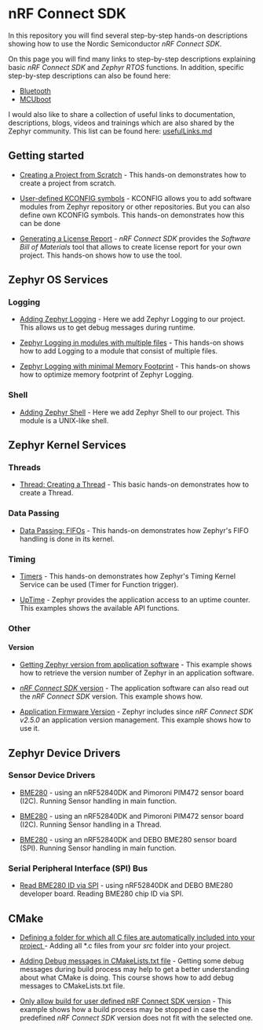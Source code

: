 # nRF Connect SDK

In this repository you will find several step-by-step hands-on descriptions showing how to use the Nordic Semiconductor _nRF Connect SDK_.

On this page you will find many links to step-by-step descriptions explaining basic _nRF Connect SDK_ and _Zephyr RTOS_ functions. In addition, specific step-by-step descriptions can also be found here:

- [Bluetooth](https://github.com/ChrisKurz/Bluetooth)
- [MCUboot](https://github.com/ChrisKurz/MCUboot)

I would also like to share a collection of useful links to documentation, descriptions, blogs, videos and trainings which are also shared by the Zephyr community. This list can be found here: [usefulLinks.md](usefulLinks.md)


## Getting started

- [Creating a Project from Scratch](doc/NCSv2.5.2_01_ProjectFromScratch.md) - This hands-on demonstrates how to create a project from scratch.

- [User-defined KCONFIG symbols](doc/NCSv2.5.2_03_User-Defined_KCONFIG.md) - KCONFIG allows you to add software modules from Zephyr repository or other repositories. But you can also define own KCONFIG symbols. This hands-on demonstrates how this can be done

- [Generating a License Report](doc/NCSv2.5.0_LicenseReport.md) - _nRF Connect SDK_ provides the _Software Bill of Materials_ tool that allows to create license report for your own project. This hands-on shows how to use the tool.


## Zephyr OS Services

### Logging

- [Adding Zephyr Logging](doc/NCSv2.5.2_02_ZephyrLogging.md) - Here we add Zephyr Logging to our project. This allows us to get debug messages during runtime.

- [Zephyr Logging in modules with multiple files](doc/NCSv2.5.0_02_ZephyrLogging_declare.md) - This hands-on shows how to add Logging to a module that consist of multiple files.

- [Zephyr Logging with minimal Memory Footprint](doc/NCSv2.5.0_02_ZephyrLogging_minimal.md) - This hands-on shows how to optimize memory footprint of Zephyr Logging.

### Shell

- [Adding Zephyr Shell](doc/NCSv2.5.2_10_ZephyrShell.md) - Here we add Zephyr Shell to our project. This module is a UNIX-like shell.


## Zephyr Kernel Services

### Threads

- [Thread: Creating a Thread](doc/NCSv2.5.0_ZKS_Threads_01.md) - This basic hands-on demonstrates how to create a Thread.

### Data Passing

- [Data Passing: FIFOs](doc/NCSv2.5.0_ZKS_02_fifo.md) - This hands-on demonstrates how Zephyr's FIFO handling is done in its kernel.

### Timing

- [Timers](doc/NCSv2.5.0_ZKS_Timing_02_Timers.md) - This hands-on demonstrates how Zephyr's Timing Kernel Service can be used (Timer for Function trigger).

- [UpTime](doc/NCSv2.5.0_ZKS_Timing_UpTime.md) - Zephyr provides the application access to an uptime counter. This examples shows the available API functions. 

### Other

#### Version

- [Getting Zephyr version from application software](doc/NCSv2.5.0_ZKS_Other_01_version.md) - This example shows how to retrieve the version number of Zephyr in an application software. 

- [_nRF Connect SDK_ version](doc/NCSv2.5.0_NCS_Version.md) - The application software can also read out the _nRF Connect SDK_ version. This example shows how. 

- [Application Firmware Version](doc/NCSv2.5.0_App_Version.md) - Zephyr includes since _nRF Connect SDK v2.5.0_ an application version management. This example shows how to use it.


## Zephyr Device Drivers

### Sensor Device Drivers

- [BME280](doc/NCSv2.5.0_ZDD_Sensors_BME280_nRF52840.md) - using an nRF52840DK and Pimoroni PIM472 sensor board (I2C). Running Sensor handling in main function.

- [BME280](doc/NCSv2.5.0_ZDD_Sensors_BME280_nRF52840_Thread.md) - using an nRF52840DK and Pimoroni PIM472 sensor board (I2C). Running Sensor handling in a Thread.

- [BME280](doc/NCSv2.5.0_ZDD_Sensors_BME280_nRF52840_SPI.md) - using an nRF52840DK and DEBO BME280 sensor board (SPI). Running Sensor handling in main function.

### Serial Peripheral Interface (SPI) Bus

- [Read BME280 ID via SPI](doc/NCSv2.5.0_ZDD_SPI_BME280_nRF52840.md) - using nRF52840DK and DEBO BME280 developer board. Reading BME280 chip ID via SPI.

## CMake

- [Defining a folder for which all C files are automatically included into your project ](doc/CMake/CMake_01_DefineSourceFolder.md) - Adding all *.c files from your _src_ folder into your project. 

- [Adding Debug messages in CMakeLists.txt file](doc/CMake/CMake_02_Debugging.md) - Getting some debug messages during build process may help to get a better understanding about what CMake is doing. This course shows how to add debug messages to CMakeLists.txt file.

- [Only allow build for user defined nRF Connect SDK version](doc/CMake/CMake_03_NCS-Version-Check.md) - This example shows how a build process may be stopped in case the predefined _nRF Connect SDK_ version does not fit with the selected one. 

